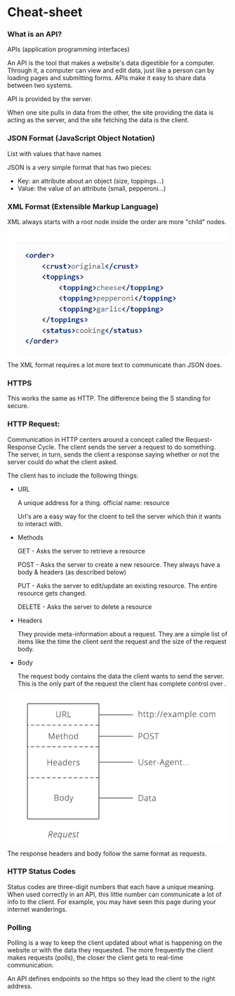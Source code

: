 # Cheat-sheet ##


### What is an API?
APIs (application programming interfaces)

An API is the tool that makes a website's data digestible for a computer. Through it, a computer can view and edit data, just like a person can by loading pages and submitting forms. APIs make it easy to share data between two systems.

API is provided by the server.

When one site pulls in data from the other, the site providing the data is acting as the server, and the site fetching the data is the client.

### JSON Format (JavaScript Object Notation)

List with values that have names

JSON is a very simple format that has two pieces:
* Key: an attribute about an object (size, toppings...)
* Value: the value of an attribute (small, pepperoni...)

### XML Format (Extensible Markup Language)

XML always starts with a root node inside the order are more "child" nodes. 

![](networkpictures/node.PNG)
The XML format requires a lot more text to communicate than JSON does.
### HTTPS

This works the same as HTTP. The difference being the S standing for secure.
### HTTP Request:
Communication in HTTP centers around a concept called the Request-Response Cycle. The client sends the server a request to do something. The server, in turn, sends the client a response saying whether or not the server could do what the client asked.

The client has to include the following things:
  * URL

    A unique address for a thing. official name: resource

    Url's are a easy way for the cloent to tell the server which thin it wants to interact with.
  * Methods

    GET - Asks the server to retrieve a resource

    POST - Asks the server to create a new resource. They always have a body & headers (as described below)

    PUT - Asks the server to edit/update an existing resource. The entire resource gets changed.
    
    DELETE - Asks the server to delete a resource

  * Headers

    They provide meta-information about a request. They are a simple list of items like the time the client sent the request and the size of the request body.
  * Body

    The request body contains the data the client wants to send the server. This is the only part of the request the client has complete control over .

![](networkpictures/http.PNG)

The response headers and body follow the same format as requests.
### HTTP Status Codes

Status codes are three-digit numbers that each have a unique meaning. When used correctly in an API, this little number can communicate a lot of info to the client. For example, you may have seen this page during your internet wanderings.
### Polling
Polling is a way to keep the client updated about what is happening on the website or with the data they requested.
The more frequently the client makes requests (polls), the closer the client gets to real-time communication.

An API defines endpoints so the https so they lead the client to the right address.